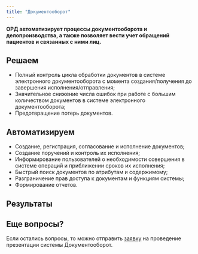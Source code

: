 ```yaml
---
title: "Документооборот"
---
```


**ОРД автоматизирует процессы документооборота и делопроизводства, а также  позволяет вести учет обращений пациентов 
и связанных с ними лиц.**

## Решаем

- Полный контроль цикла обработки документов в системе электронного документооборота с момента создания/получения до завершения исполнения/отправления;
- Значительное снижение числа ошибок при работе с большим количеством документов в системе электронного документооборота;
- Предотвращение потерь документов.

## Автоматизируем

- Создание, регистрация, согласование и исполнение документов;
- Создание поручений и контроль их исполнения;
- Информирование пользователей о необходимости совершения в системе операций и приближении сроков их исполнения;
- Быстрый поиск документов по атрибутам и содержимому;
- Разграничение прав доступа к документам и функциям системы;
- Формирование отчетов.


## Результаты


## Еще вопросы?

Если остались вопросы, то можно отправить [заявку](mailto:sales@hitsl.ru) на проведение презентации системы Документооборот.


